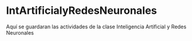 # IntArtificialyRedesNeuronales
Aquí se guardaran las actividades de la clase Inteligencia Artificial y Redes Neuronales
